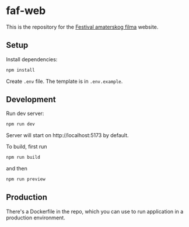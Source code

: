 # faf-web

This is the repository for the [Festival amaterskog filma](https://faf.kset.org) website.

## Setup

Install dependencies:

```bash
npm install
```

Create `.env` file. The template is in `.env.example`.


## Development

Run dev server: 

```bash
npm run dev
```

Server will start on http://localhost:5173 by default.

To build, first run 

```bash
npm run build
```

and then 

```bash
npm run preview
```

## Production

There's a Dockerfile in the repo, which you can use to run application in a production environment. 
